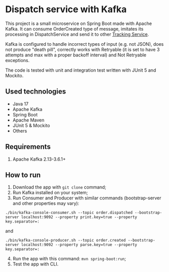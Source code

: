 # Dispatch service with Kafka
This project is a small microservice on Spring Boot made with Apache Kafka. It can consume OrderCreated type of message, imitates its processing in DispatchService and send it to other [Tracking Service](https://github.com/DmitriiGoltsov/Tracking-service).

Kafka is configured to handle incorrect types of input (e.g. not JSON), does not produce "death pill", correctly works with Retryable (it is set to have 3 attempts and max with a proper backoff interval) and Not Retryable exceptions.

The code is tested with unit and integration test written with JUnit 5 and Mockito.

## Used technologies

+ Java 17
+ Apache Kafka
+ Spring Boot 
+ Apache Maven
+ JUnit 5 & Mockito
+ Others

## Requirements

1) Apache Kafka 2.13-3.6.1+

## How to run

1) Download the app with `git clone` command;
2) Run Kafka installed on your system;
3) Run Consumer and Producer with similar commands (bootstrap-server and other properties may vary):
```
./bin/kafka-console-consumer.sh --topic order.dispatched --bootstrap-server localhost:9092 --property print.key=true --property key.separator=:
```
and 
```
./bin/kafka-console-producer.sh --topic order.created --bootstrap-server localhost:9092 --property parse.key=true --property key.separator=:  
```
4) Run the app with this command: `mvn spring-boot:run`;
5) Test the app with CLI.


